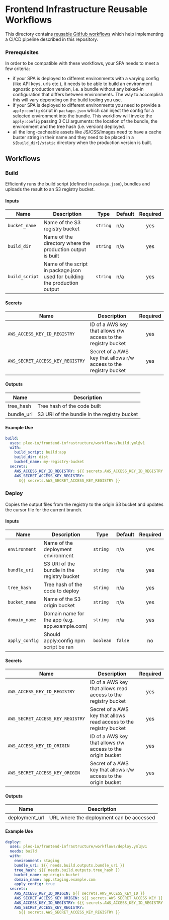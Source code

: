 # Frontend Infrastructure Reusable Workflows

This directory contains
[reusable GitHub workflows](https://docs.github.com/en/actions/using-workflows/reusing-workflows)
which help implementing a CI/CD pipeline described in this repository.

### Prerequisites

In order to be compatible with these workflows, your SPA needs to meet a few
criteria:

- if your SPA is deployed to different environments with a varying config (like
  API keys, urls etc.), it needs to be able to build an environment agnostic
  production version, i.e. a bundle without any baked-in configuration that
  differs between environments. The way to accomplish this will vary depending
  on the build tooling you use.
- if your SPA is deployed to different environments you need to provide a
  `apply:config` script in `package.json` which can inject the config for a
  selected environment into the bundle. This workflow will invoke the
  `apply:config` passing 3 CLI arguments: the location of the bundle, the
  environment and the tree hash (i.e. version) deployed.
- all the long-cacheable assets like JS/CSS/images need to have a cache buster
  string in their name and they need to be placed in a `${build_dir}/static`
  directory when the production version is built.

## Workflows

### Build

Efficiently runs the build script (defined in `package.json`), bundles and
uploads the result to an S3 registry bucket.

#### Inputs

| Name           | Description                                                                | Type     | Default | Required |
| -------------- | -------------------------------------------------------------------------- | -------- | ------- | :------: |
| `bucket_name`  | Name of the S3 registry bucket                                             | `string` | n/a     |   yes    |
| `build_dir`    | Name of the directory where the production output is built                 | `string` | n/a     |   yes    |
| `build_script` | Name of the script in package.json used for building the production output | `string` | n/a     |   yes    |

#### Secrets

| Name                             | Description                                                       | Required |
| -------------------------------- | ----------------------------------------------------------------- | :------: |
| `AWS_ACCESS_KEY_ID_REGISTRY`     | ID of a AWS key that allows r/w access to the registry bucket     |   yes    |
| `AWS_SECRET_ACCESS_KEY_REGISTRY` | Secret of a AWS key that allows r/w access to the registry bucket |   yes    |

#### Outputs

| Name       | Description                                 |
| ---------- | ------------------------------------------- |
| tree_hash  | Tree hash of the code built                 |
| bundle_uri | S3 URI of the bundle in the registry bucket |

#### Example Use

```yml
build:
  uses: pleo-io/frontend-infrastructure/workflows/build.yml@v1
  with:
    build_script: build:app
    build_dir: dist
    bucket_name: my-registry-bucket
  secrets:
    AWS_ACCESS_KEY_ID_REGISTRY: ${{ secrets.AWS_ACCESS_KEY_ID_REGISTRY }}
    AWS_SECRET_ACCESS_KEY_REGISTRY:
      ${{ secrets.AWS_SECRET_ACCESS_KEY_REGISTRY }}
```

### Deploy

Copies the output files from the registry to the origin S3 bucket and updates
the cursor file for the current branch.

#### Inputs

| Name           | Description                                    | Type      | Default | Required |
| -------------- | ---------------------------------------------- | --------- | ------- | :------: |
| `environment`  | Name of the deployment environment             | `string`  | n/a     |   yes    |
| `bundle_uri`   | S3 URI of the bundle in the registry bucket    | `string`  | n/a     |   yes    |
| `tree_hash`    | Tree hash of the code to deploy                | `string`  | n/a     |   yes    |
| `bucket_name`  | Name of the S3 origin bucket                   | `string`  | n/a     |   yes    |
| `domain_name`  | Domain name for the app (e.g. app.example.com) | `string`  | n/a     |   yes    |
| `apply_config` | Should apply:config npm script be ran          | `boolean` | `false` |    no    |

#### Secrets

| Name                             | Description                                                        | Required |
| -------------------------------- | ------------------------------------------------------------------ | :------: |
| `AWS_ACCESS_KEY_ID_REGISTRY`     | ID of a AWS key that allows read access to the registry bucket     |   yes    |
| `AWS_SECRET_ACCESS_KEY_REGISTRY` | Secret of a AWS key that allows read access to the registry bucket |   yes    |
| `AWS_ACCESS_KEY_ID_ORIGIN`       | ID of a AWS key that allows r/w access to the origin bucket        |   yes    |
| `AWS_SECRET_ACCESS_KEY_ORIGIN`   | Secret of a AWS key that allows r/w access to the origin bucket    |   yes    |

#### Outputs

| Name           | Description                              |
| -------------- | ---------------------------------------- |
| deployment_url | URL where the deployment can be accessed |

#### Example Use

```yml
deploy:
  uses: pleo-io/frontend-infrastructure/workflows/deploy.yml@v1
  needs: build
  with:
    environment: staging
    bundle_uri: ${{ needs.build.outputs.bundle_uri }}
    tree_hash: ${{ needs.build.outputs.tree_hash }}
    bucket_name: my-origin-bucket
    domain_name: app.staging.example.com
    apply_config: true
  secrets:
    AWS_ACCESS_KEY_ID_ORIGIN: ${{ secrets.AWS_ACCESS_KEY_ID }}
    AWS_SECRET_ACCESS_KEY_ORIGIN: ${{ secrets.AWS_SECRET_ACCESS_KEY }}
    AWS_ACCESS_KEY_ID_REGISTRY: ${{ secrets.AWS_ACCESS_KEY_ID_REGISTRY }}
    AWS_SECRET_ACCESS_KEY_REGISTRY:
      ${{ secrets.AWS_SECRET_ACCESS_KEY_REGISTRY }}
```
